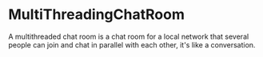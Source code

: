 # MultiThreadingChatRoom
A multithreaded chat room is a chat room for a local network that several people can join and chat in parallel with each other, it's like a conversation.
